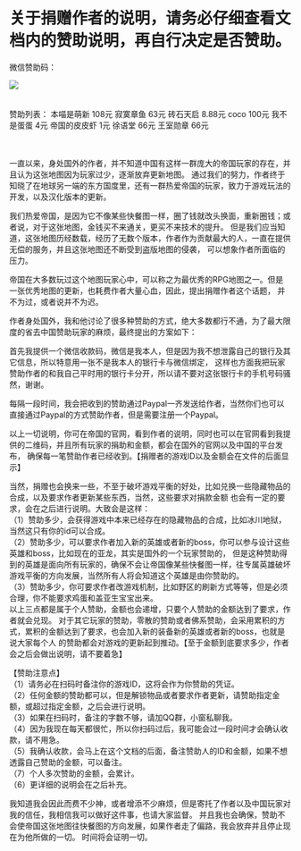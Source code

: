 # 关于捐赠作者的说明，请务必仔细查看文档内的赞助说明，再自行决定是否赞助。
微信赞助码：

![](https://github.com/smartmiaomiao/Hero-of-the-empire/blob/master/wechatQR.png)
</br></br></br>
赞助列表：
本喵是萌新 108元 
寂寞章鱼   63元
砖石天启   8.88元
coco      100元
我不是蛋蛋 4元
帝国的皮皮虾 1元
徐语堂 66元
王室勋章 66元
</br></br></br>


一直以来，身处国外的作者，并不知道中国有这样一群庞大的帝国玩家的存在，并且认为这张地图因为玩家过少，逐渐放弃更新地图。
通过我们的努力，作者终于知晓了在地球另一端的东方国度里，还有一群热爱帝国的玩家，致力于游戏玩法的开发，以及汉化版本的更新。

我们热爱帝国，是因为它不像某些快餐图一样，圈了钱就改头换面，重新圈钱；或者说，对于这张地图，金钱买不来通关，更买不来技术的提升。
但是我们应当知道，这张地图历经数载，经历了无数个版本，作者作为贡献最大的人，一直在提供无偿的服务，并且这张地图还不断受到盗版地图的侵袭，
可以想象作者所面临的压力。

帝国在大多数玩过这个地图玩家心中，可以称之为最优秀的RPG地图之一。但是一张优秀地图的更新，也耗费作者大量心血，因此，提出捐赠作者这个话题，
并不为过，或者说并不为迟。

作者身处国外，我和他讨论了很多种赞助的方式，绝大多数都行不通，为了最大限度的省去中国赞助玩家的麻烦，最终提出的方案如下：

首先我提供一个微信收款码，微信是我本人，但是因为我不想泄露自己的银行及其它信息，所以特意用一张不是我本人的银行卡与微信绑定，
这样也方面我把玩家赞助作者的和我自己平时用的银行卡分开，所以请不要对这张银行卡的手机号码骚然，谢谢。

每隔一段时间，我会把收到的赞助通过Paypal一齐发送给作者，当然你们也可以直接通过Paypal的方式赞助作者，但是需要注册一个Paypal。

以上一切说明，你可在帝国的官网，看到作者的说明，同时也可以在官网看到我提供的二维码，并且所有玩家的捐助和金额，都会在国外的官网以及中国的平台发布，
确保每一笔赞助作者已经收到。【捐赠者的游戏ID以及金额会在文件的后面显示】

当然，捐赠也会换来一些，不至于破坏游戏平衡的好处，比如兑换一些隐藏物品的合成，以及要求作者更新某些东西，当然，这些要求对捐款金额
也会有一定的要求，会在之后进行说明。大致会是这样：</br>
（1）赞助多少，会获得游戏中本来已经存在的隐藏物品的合成，比如冰川地狱，当然这只有你的id可以合成。</br>
（2）赞助多少，可以要求作者加入新的英雄或者新的boss，你可以参与设计这些英雄和boss，比如现在的亚龙，其实是国外的一个玩家赞助的，
但是这种赞助得到的英雄是面向所有玩家的，确保不会让帝国像某些快餐图一样，往专属英雄破坏游戏平衡的方向发展，当然所有人将会知道这个英雄是由你赞助的。</br>
（3）赞助多少，你可要求作者改游戏机制，比如野区的刷新方式等等，但是必须合理，你不能要求鸡蛋和盖亚生宝宝出来。</br>
以上三点都是属于个人赞助，金额也会递增，只要个人赞助的金额达到了要求，作者就会兑现。
对于其它玩家的赞助，零散的赞助或者佛系赞助，会采用累积的方式，累积的金额达到了要求，也会加入新的装备新的英雄或者新的boss，也就是说大家每个人
的赞助都会对游戏的更新起到推动。【至于金额到底要求多少，作者会之后会做出说明，请不要着急】

【赞助注意点】</br>
（1）请务必在扫码时备注你的游戏ID，这将会作为你赞助的凭证。</br>
（2）任何金额的赞助都可以，但是解锁物品或者要求作者更新，请赞助指定金额，或超过指定金额，之后会进行说明。</br>
（3）如果在扫码时，备注的字数不够，请加QQ群，小窗私聊我。</br>
（4）因为我现在每天都很忙，所以你扫码过后，我可能会过一段时间才会确认收款，请不用急。</br>
（5）我确认收款，会马上在这个文档的后面，备注赞助人的ID和金额，如果不想透露自己赞助的金额，可以备注。</br>
（7）个人多次赞助的金额，会累计。</br>
（6）更详细的说明会在之后补充。</br>



我知道我会因此而费不少神，或者增添不少麻烦，但是寄托了作者以及中国玩家对我的信任，我相信我可以做好这件事，也请大家监督。
并且我也会确保，赞助不会使帝国这张地图往快餐图的方向发展，如果作者走了偏路，我会放弃并且停止现在为他所做的一切。
时间将会证明一切。



